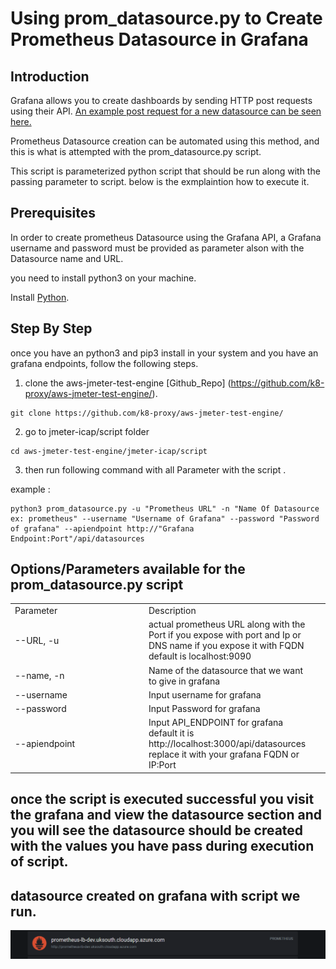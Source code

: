 # Using prom_datasource.py  to Create Prometheus Datasource in Grafana

## Introduction

Grafana allows you to create dashboards by sending HTTP post requests using their API. [An example post request for a new datasource can be seen here.](https://grafana.com/docs/grafana/latest/datasources/)

Prometheus Datasource creation can be automated using this method, and this is what is attempted with the prom_datasource.py  script.

This script is parameterized python script that should be run along with the passing parameter to script. below is the exmplaintion how to execute it.

## Prerequisites

In order to create prometheus Datasource using the Grafana API, a Grafana username and password must be provided as parameter alson with the Datasource name and URL.

you need to install python3 on your machine. 

Install [Python](https://www.python.org/downloads/).

## Step By Step

once you have an python3 and pip3 install in your system and you have an grafana endpoints, follow the following steps.

1) clone the aws-jmeter-test-engine [Github_Repo] (https://github.com/k8-proxy/aws-jmeter-test-engine/).

```
git clone https://github.com/k8-proxy/aws-jmeter-test-engine/
```

2) go to jmeter-icap/script folder

```
cd aws-jmeter-test-engine/jmeter-icap/script
```

3) then run following command with all Parameter with the script . 

example : 

```
python3 prom_datasource.py -u "Prometheus URL" -n "Name Of Datasource ex: prometheus" --username "Username of Grafana" --password "Password of grafana" --apiendpoint http://"Grafana Endpoint:Port"/api/datasources
```
## Options/Parameters available for the prom_datasource.py script

<table>
<tr>
<td width="200"> Parameter</td> <td> Description </td>
</tr>
<tr>
<td> --URL, -u </td> <td>actual prometheus URL along with the Port if you expose with port and Ip or DNS name if you expose it with FQDN default is localhost:9090 </td>
</tr>
<tr>
<td> --name, -n </td> <td> Name of the datasource that we want to give in grafana </td>
</tr>
<tr>
<td> --username</td> <td>Input username for grafana <td>
</tr>
<tr>
<td> --password</td> <td>Input Password for grafana </td>
</tr>
<tr>
<td> --apiendpoint </td> <td>Input API_ENDPOINT for grafana default it is http://localhost:3000/api/datasources replace it with your grafana FQDN or IP:Port </td>
</tr>
</table>

## once the script is executed successful you visit the grafana and view the datasource section and you will see the datasource should be created with the values you have pass during execution of script.

## datasource created on grafana with script we run.

![Prometheous_datasource_created](img/prometheus_datasource.PNG)
